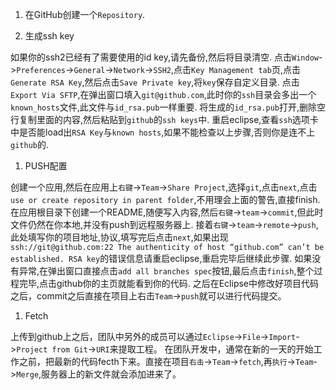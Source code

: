 

1. 在GitHub创建一个`Repository`.

1. 生成ssh key

  如果你的ssh2已经有了需要使用的id key,请先备份,然后将目录清空.
  点击`Window`->`Preferences`->`General`->`Network`->`SSH2`,点击`Key Management tab`页,点击`Generate RSA Key`,然后点击`Save Private key`,将`key`保存自定义目录.
  点击`Export Via SFTP`,在弹出窗口填入`git@github.com`,此时你的`ssh`目录会多出一个`known_hosts`文件,此文件与`id_rsa.pub`一样重要.
  将生成的`id_rsa.pub`打开,删除空行复制里面的内容,然后粘贴到`github`的`ssh keys`中.
  重启eclipse,查看`ssh`选项卡中是否能load出`RSA Key`与`known hosts`,如果不能检查以上步骤,否则你是连不上`github`的.
  
1. PUSH配置

  创建一个应用,然后在应用上`右键`->`Team`->`Share Project`,选择`git`,点击`next`,点击`use or create repository in parent folder`,不用理会上面的警告,直接finish.
  在应用根目录下创建一个README,随便写入内容,然后`右键`->`team`->`commit`,但此时文件仍然在你本地,并没有push到远程服务器上.
  接着`右键`->`team`->`remote`->`push`,此处填写你的项目地址,协议,填写完后点击`next`,如果出现`ssh://git@github.com:22 The authenticity of host “github.com” can’t be established. RSA key`的错误信息请重启eclipse,重启完毕后继续此步骤.
  如果没有异常,在弹出窗口直接点击`add all branches spec`按钮,最后点击`finish`,整个过程完毕,点击github你的主页就能看到你的代码.
  之后在Eclipse中修改好项目代码之后，commit之后直接在项目上右击`Team`->`push`就可以进行代码提交。

1. Fetch

  上传到github上之后，团队中另外的成员可以通过`Eclipse`->`File`->`Import`->`Project from Git`->`URI`来提取工程。
  在团队开发中，通常在新的一天的开始工作之前，把最新的代码fecth下来。直接在项目`右击`->`Team`->`fetch`,再`执行`->`Team`->`Merge`,服务器上的新文件就会添加进来了。
